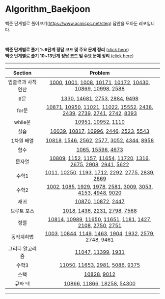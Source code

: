 # Algorithm_Baekjoon

백준 단계별로 풀어보기(https://www.acmicpc.net/step) 답안을 모아둔 레포입니다.



<br>

**백준 단계별로 풀기 1~9단계 정답 코드 및 주요 문제 정리** ([click here](https://blog.naver.com/ygkoh33/222064372117))  
**백준 단계별로 풀기 10~13단계 정답 코드 및 주요 문제 정리** ([click here](https://blog.naver.com/ygkoh33/222074280298))  

---

|       Section       | Problem |
|:----------------:|:----------------------------------------:|
| 입출력과 사칙연산 | [1000](https://github.com/602-go/Algorithm_Baekjoon/blob/master/%EB%B0%B1%EC%A4%80%20%EB%8B%A8%EA%B3%84%EB%B3%84%EB%A1%9C%20%ED%92%80%EC%96%B4%EB%B3%B4%EA%B8%B0/01.%20%EC%9E%85%EC%B6%9C%EB%A0%A5%EA%B3%BC%20%EC%82%AC%EC%B9%99%EC%97%B0%EC%82%B0/BOJ_1000.py), [1001](https://github.com/602-go/Algorithm_Baekjoon/blob/master/%EB%B0%B1%EC%A4%80%20%EB%8B%A8%EA%B3%84%EB%B3%84%EB%A1%9C%20%ED%92%80%EC%96%B4%EB%B3%B4%EA%B8%B0/01.%20%EC%9E%85%EC%B6%9C%EB%A0%A5%EA%B3%BC%20%EC%82%AC%EC%B9%99%EC%97%B0%EC%82%B0/BOJ_1001.py), [1008](https://github.com/602-go/Algorithm_Baekjoon/blob/master/%EB%B0%B1%EC%A4%80%20%EB%8B%A8%EA%B3%84%EB%B3%84%EB%A1%9C%20%ED%92%80%EC%96%B4%EB%B3%B4%EA%B8%B0/01.%20%EC%9E%85%EC%B6%9C%EB%A0%A5%EA%B3%BC%20%EC%82%AC%EC%B9%99%EC%97%B0%EC%82%B0/BOJ_1008.py), [10171](https://github.com/602-go/Algorithm_Baekjoon/blob/master/%EB%B0%B1%EC%A4%80%20%EB%8B%A8%EA%B3%84%EB%B3%84%EB%A1%9C%20%ED%92%80%EC%96%B4%EB%B3%B4%EA%B8%B0/01.%20%EC%9E%85%EC%B6%9C%EB%A0%A5%EA%B3%BC%20%EC%82%AC%EC%B9%99%EC%97%B0%EC%82%B0/BOJ_10171.py), [10172](https://github.com/602-go/Algorithm_Baekjoon/blob/master/%EB%B0%B1%EC%A4%80%20%EB%8B%A8%EA%B3%84%EB%B3%84%EB%A1%9C%20%ED%92%80%EC%96%B4%EB%B3%B4%EA%B8%B0/01.%20%EC%9E%85%EC%B6%9C%EB%A0%A5%EA%B3%BC%20%EC%82%AC%EC%B9%99%EC%97%B0%EC%82%B0/BOJ_10172.py), [10430](https://github.com/602-go/Algorithm_Baekjoon/blob/master/%EB%B0%B1%EC%A4%80%20%EB%8B%A8%EA%B3%84%EB%B3%84%EB%A1%9C%20%ED%92%80%EC%96%B4%EB%B3%B4%EA%B8%B0/01.%20%EC%9E%85%EC%B6%9C%EB%A0%A5%EA%B3%BC%20%EC%82%AC%EC%B9%99%EC%97%B0%EC%82%B0/BOJ_10430.py), [10869](https://github.com/602-go/Algorithm_Baekjoon/blob/master/%EB%B0%B1%EC%A4%80%20%EB%8B%A8%EA%B3%84%EB%B3%84%EB%A1%9C%20%ED%92%80%EC%96%B4%EB%B3%B4%EA%B8%B0/01.%20%EC%9E%85%EC%B6%9C%EB%A0%A5%EA%B3%BC%20%EC%82%AC%EC%B9%99%EC%97%B0%EC%82%B0/BOJ_10869.py), [10998](https://github.com/602-go/Algorithm_Baekjoon/blob/master/%EB%B0%B1%EC%A4%80%20%EB%8B%A8%EA%B3%84%EB%B3%84%EB%A1%9C%20%ED%92%80%EC%96%B4%EB%B3%B4%EA%B8%B0/01.%20%EC%9E%85%EC%B6%9C%EB%A0%A5%EA%B3%BC%20%EC%82%AC%EC%B9%99%EC%97%B0%EC%82%B0/BOJ_10998.py), [2588](https://github.com/602-go/Algorithm_Baekjoon/blob/master/%EB%B0%B1%EC%A4%80%20%EB%8B%A8%EA%B3%84%EB%B3%84%EB%A1%9C%20%ED%92%80%EC%96%B4%EB%B3%B4%EA%B8%B0/01.%20%EC%9E%85%EC%B6%9C%EB%A0%A5%EA%B3%BC%20%EC%82%AC%EC%B9%99%EC%97%B0%EC%82%B0/BOJ_2588.py) |
| If문 | [1330](https://github.com/602-go/Algorithm_Baekjoon/blob/master/%EB%B0%B1%EC%A4%80%20%EB%8B%A8%EA%B3%84%EB%B3%84%EB%A1%9C%20%ED%92%80%EC%96%B4%EB%B3%B4%EA%B8%B0/02.%20If%EB%AC%B8/BOJ_1330.py), [14681](https://github.com/602-go/Algorithm_Baekjoon/blob/master/%EB%B0%B1%EC%A4%80%20%EB%8B%A8%EA%B3%84%EB%B3%84%EB%A1%9C%20%ED%92%80%EC%96%B4%EB%B3%B4%EA%B8%B0/02.%20If%EB%AC%B8/BOJ_14681.py), [2753](https://github.com/602-go/Algorithm_Baekjoon/blob/master/%EB%B0%B1%EC%A4%80%20%EB%8B%A8%EA%B3%84%EB%B3%84%EB%A1%9C%20%ED%92%80%EC%96%B4%EB%B3%B4%EA%B8%B0/02.%20If%EB%AC%B8/BOJ_2753.py), [2884](https://github.com/602-go/Algorithm_Baekjoon/blob/master/%EB%B0%B1%EC%A4%80%20%EB%8B%A8%EA%B3%84%EB%B3%84%EB%A1%9C%20%ED%92%80%EC%96%B4%EB%B3%B4%EA%B8%B0/02.%20If%EB%AC%B8/BOJ_2884.py), [9498](https://github.com/602-go/Algorithm_Baekjoon/blob/master/%EB%B0%B1%EC%A4%80%20%EB%8B%A8%EA%B3%84%EB%B3%84%EB%A1%9C%20%ED%92%80%EC%96%B4%EB%B3%B4%EA%B8%B0/02.%20If%EB%AC%B8/BOJ_9498.py) |
| for문 | [10871](https://github.com/602-go/Algorithm_Baekjoon/blob/master/%EB%B0%B1%EC%A4%80%20%EB%8B%A8%EA%B3%84%EB%B3%84%EB%A1%9C%20%ED%92%80%EC%96%B4%EB%B3%B4%EA%B8%B0/03.%20for%EB%AC%B8/BOJ_10871.py), [10950](https://github.com/602-go/Algorithm_Baekjoon/blob/master/%EB%B0%B1%EC%A4%80%20%EB%8B%A8%EA%B3%84%EB%B3%84%EB%A1%9C%20%ED%92%80%EC%96%B4%EB%B3%B4%EA%B8%B0/03.%20for%EB%AC%B8/BOJ_10950.py), [11021](https://github.com/602-go/Algorithm_Baekjoon/blob/master/%EB%B0%B1%EC%A4%80%20%EB%8B%A8%EA%B3%84%EB%B3%84%EB%A1%9C%20%ED%92%80%EC%96%B4%EB%B3%B4%EA%B8%B0/03.%20for%EB%AC%B8/BOJ_11021.py), [11022](https://github.com/602-go/Algorithm_Baekjoon/blob/master/%EB%B0%B1%EC%A4%80%20%EB%8B%A8%EA%B3%84%EB%B3%84%EB%A1%9C%20%ED%92%80%EC%96%B4%EB%B3%B4%EA%B8%B0/03.%20for%EB%AC%B8/BOJ_11022.py), [15552](https://github.com/602-go/Algorithm_Baekjoon/blob/master/%EB%B0%B1%EC%A4%80%20%EB%8B%A8%EA%B3%84%EB%B3%84%EB%A1%9C%20%ED%92%80%EC%96%B4%EB%B3%B4%EA%B8%B0/03.%20for%EB%AC%B8/BOJ_15552.py), [2438](https://github.com/602-go/Algorithm_Baekjoon/blob/master/%EB%B0%B1%EC%A4%80%20%EB%8B%A8%EA%B3%84%EB%B3%84%EB%A1%9C%20%ED%92%80%EC%96%B4%EB%B3%B4%EA%B8%B0/03.%20for%EB%AC%B8/BOJ_2438.py), [2439](https://github.com/602-go/Algorithm_Baekjoon/blob/master/%EB%B0%B1%EC%A4%80%20%EB%8B%A8%EA%B3%84%EB%B3%84%EB%A1%9C%20%ED%92%80%EC%96%B4%EB%B3%B4%EA%B8%B0/03.%20for%EB%AC%B8/BOJ_2439.py), [2739](https://github.com/602-go/Algorithm_Baekjoon/blob/master/%EB%B0%B1%EC%A4%80%20%EB%8B%A8%EA%B3%84%EB%B3%84%EB%A1%9C%20%ED%92%80%EC%96%B4%EB%B3%B4%EA%B8%B0/03.%20for%EB%AC%B8/BOJ_2739.py), [2741](https://github.com/602-go/Algorithm_Baekjoon/blob/master/%EB%B0%B1%EC%A4%80%20%EB%8B%A8%EA%B3%84%EB%B3%84%EB%A1%9C%20%ED%92%80%EC%96%B4%EB%B3%B4%EA%B8%B0/03.%20for%EB%AC%B8/BOJ_2741.py), [2742](https://github.com/602-go/Algorithm_Baekjoon/blob/master/%EB%B0%B1%EC%A4%80%20%EB%8B%A8%EA%B3%84%EB%B3%84%EB%A1%9C%20%ED%92%80%EC%96%B4%EB%B3%B4%EA%B8%B0/03.%20for%EB%AC%B8/BOJ_2742.py), [8393](https://github.com/602-go/Algorithm_Baekjoon/blob/master/%EB%B0%B1%EC%A4%80%20%EB%8B%A8%EA%B3%84%EB%B3%84%EB%A1%9C%20%ED%92%80%EC%96%B4%EB%B3%B4%EA%B8%B0/03.%20for%EB%AC%B8/BOJ_8393.py) |
| while문 | [10951](https://github.com/602-go/Algorithm_Baekjoon/blob/master/%EB%B0%B1%EC%A4%80%20%EB%8B%A8%EA%B3%84%EB%B3%84%EB%A1%9C%20%ED%92%80%EC%96%B4%EB%B3%B4%EA%B8%B0/04.%20while%EB%AC%B8/BOJ_10951.py), [10952](https://github.com/602-go/Algorithm_Baekjoon/blob/master/%EB%B0%B1%EC%A4%80%20%EB%8B%A8%EA%B3%84%EB%B3%84%EB%A1%9C%20%ED%92%80%EC%96%B4%EB%B3%B4%EA%B8%B0/04.%20while%EB%AC%B8/BOJ_10952.py), [1110](https://github.com/602-go/Algorithm_Baekjoon/blob/master/%EB%B0%B1%EC%A4%80%20%EB%8B%A8%EA%B3%84%EB%B3%84%EB%A1%9C%20%ED%92%80%EC%96%B4%EB%B3%B4%EA%B8%B0/04.%20while%EB%AC%B8/BOJ_1110.py) |
| 실습 | [10039](https://github.com/602-go/Algorithm_Baekjoon/blob/master/%EB%B0%B1%EC%A4%80%20%EB%8B%A8%EA%B3%84%EB%B3%84%EB%A1%9C%20%ED%92%80%EC%96%B4%EB%B3%B4%EA%B8%B0/05.%20%EC%8B%A4%EC%8A%B5/BOJ_10039.py), [10817](https://github.com/602-go/Algorithm_Baekjoon/blob/master/%EB%B0%B1%EC%A4%80%20%EB%8B%A8%EA%B3%84%EB%B3%84%EB%A1%9C%20%ED%92%80%EC%96%B4%EB%B3%B4%EA%B8%B0/05.%20%EC%8B%A4%EC%8A%B5/BOJ_10817.py), [10996](https://github.com/602-go/Algorithm_Baekjoon/blob/master/%EB%B0%B1%EC%A4%80%20%EB%8B%A8%EA%B3%84%EB%B3%84%EB%A1%9C%20%ED%92%80%EC%96%B4%EB%B3%B4%EA%B8%B0/05.%20%EC%8B%A4%EC%8A%B5/BOJ_10996.py), [2446](https://github.com/602-go/Algorithm_Baekjoon/blob/master/%EB%B0%B1%EC%A4%80%20%EB%8B%A8%EA%B3%84%EB%B3%84%EB%A1%9C%20%ED%92%80%EC%96%B4%EB%B3%B4%EA%B8%B0/05.%20%EC%8B%A4%EC%8A%B5/BOJ_2446.py), [2523](https://github.com/602-go/Algorithm_Baekjoon/blob/master/%EB%B0%B1%EC%A4%80%20%EB%8B%A8%EA%B3%84%EB%B3%84%EB%A1%9C%20%ED%92%80%EC%96%B4%EB%B3%B4%EA%B8%B0/05.%20%EC%8B%A4%EC%8A%B5/BOJ_2523.py), [5543](https://github.com/602-go/Algorithm_Baekjoon/blob/master/%EB%B0%B1%EC%A4%80%20%EB%8B%A8%EA%B3%84%EB%B3%84%EB%A1%9C%20%ED%92%80%EC%96%B4%EB%B3%B4%EA%B8%B0/05.%20%EC%8B%A4%EC%8A%B5/BOJ_5543.py) |
| 1차원 배열 | [10818](https://github.com/602-go/Algorithm_Baekjoon/blob/master/%EB%B0%B1%EC%A4%80%20%EB%8B%A8%EA%B3%84%EB%B3%84%EB%A1%9C%20%ED%92%80%EC%96%B4%EB%B3%B4%EA%B8%B0/06.%201%EC%B0%A8%EC%9B%90%20%EB%B0%B0%EC%97%B4/BOJ_10818.py), [1546](https://github.com/602-go/Algorithm_Baekjoon/blob/master/%EB%B0%B1%EC%A4%80%20%EB%8B%A8%EA%B3%84%EB%B3%84%EB%A1%9C%20%ED%92%80%EC%96%B4%EB%B3%B4%EA%B8%B0/06.%201%EC%B0%A8%EC%9B%90%20%EB%B0%B0%EC%97%B4/BOJ_1546.py), [2562](https://github.com/602-go/Algorithm_Baekjoon/blob/master/%EB%B0%B1%EC%A4%80%20%EB%8B%A8%EA%B3%84%EB%B3%84%EB%A1%9C%20%ED%92%80%EC%96%B4%EB%B3%B4%EA%B8%B0/06.%201%EC%B0%A8%EC%9B%90%20%EB%B0%B0%EC%97%B4/BOJ_2562.py), [2577](https://github.com/602-go/Algorithm_Baekjoon/blob/master/%EB%B0%B1%EC%A4%80%20%EB%8B%A8%EA%B3%84%EB%B3%84%EB%A1%9C%20%ED%92%80%EC%96%B4%EB%B3%B4%EA%B8%B0/06.%201%EC%B0%A8%EC%9B%90%20%EB%B0%B0%EC%97%B4/BOJ_2577.py), [3052](https://github.com/602-go/Algorithm_Baekjoon/blob/master/%EB%B0%B1%EC%A4%80%20%EB%8B%A8%EA%B3%84%EB%B3%84%EB%A1%9C%20%ED%92%80%EC%96%B4%EB%B3%B4%EA%B8%B0/06.%201%EC%B0%A8%EC%9B%90%20%EB%B0%B0%EC%97%B4/BOJ_3052.py), [4344](https://github.com/602-go/Algorithm_Baekjoon/blob/master/%EB%B0%B1%EC%A4%80%20%EB%8B%A8%EA%B3%84%EB%B3%84%EB%A1%9C%20%ED%92%80%EC%96%B4%EB%B3%B4%EA%B8%B0/06.%201%EC%B0%A8%EC%9B%90%20%EB%B0%B0%EC%97%B4/BOJ_4344.py), [8958](https://github.com/602-go/Algorithm_Baekjoon/blob/master/%EB%B0%B1%EC%A4%80%20%EB%8B%A8%EA%B3%84%EB%B3%84%EB%A1%9C%20%ED%92%80%EC%96%B4%EB%B3%B4%EA%B8%B0/06.%201%EC%B0%A8%EC%9B%90%20%EB%B0%B0%EC%97%B4/BOJ_8958.py) |
| 함수 | [1065](https://github.com/602-go/Algorithm_Baekjoon/blob/master/%EB%B0%B1%EC%A4%80%20%EB%8B%A8%EA%B3%84%EB%B3%84%EB%A1%9C%20%ED%92%80%EC%96%B4%EB%B3%B4%EA%B8%B0/07.%20%ED%95%A8%EC%88%98/BOJ_1065.py), [15596](https://github.com/602-go/Algorithm_Baekjoon/blob/master/%EB%B0%B1%EC%A4%80%20%EB%8B%A8%EA%B3%84%EB%B3%84%EB%A1%9C%20%ED%92%80%EC%96%B4%EB%B3%B4%EA%B8%B0/07.%20%ED%95%A8%EC%88%98/BOJ_15596.py), [4673](https://github.com/602-go/Algorithm_Baekjoon/blob/master/%EB%B0%B1%EC%A4%80%20%EB%8B%A8%EA%B3%84%EB%B3%84%EB%A1%9C%20%ED%92%80%EC%96%B4%EB%B3%B4%EA%B8%B0/07.%20%ED%95%A8%EC%88%98/BOJ_4673.py) |
| 문자열 | [10809](https://github.com/602-go/Algorithm_Baekjoon/blob/master/%EB%B0%B1%EC%A4%80%20%EB%8B%A8%EA%B3%84%EB%B3%84%EB%A1%9C%20%ED%92%80%EC%96%B4%EB%B3%B4%EA%B8%B0/08.%20%EB%AC%B8%EC%9E%90%EC%97%B4/BOJ_10809.py), [1152](https://github.com/602-go/Algorithm_Baekjoon/blob/master/%EB%B0%B1%EC%A4%80%20%EB%8B%A8%EA%B3%84%EB%B3%84%EB%A1%9C%20%ED%92%80%EC%96%B4%EB%B3%B4%EA%B8%B0/08.%20%EB%AC%B8%EC%9E%90%EC%97%B4/BOJ_1152.py), [1157](https://github.com/602-go/Algorithm_Baekjoon/blob/master/%EB%B0%B1%EC%A4%80%20%EB%8B%A8%EA%B3%84%EB%B3%84%EB%A1%9C%20%ED%92%80%EC%96%B4%EB%B3%B4%EA%B8%B0/08.%20%EB%AC%B8%EC%9E%90%EC%97%B4/BOJ_1157.py), [11654](https://github.com/602-go/Algorithm_Baekjoon/blob/master/%EB%B0%B1%EC%A4%80%20%EB%8B%A8%EA%B3%84%EB%B3%84%EB%A1%9C%20%ED%92%80%EC%96%B4%EB%B3%B4%EA%B8%B0/08.%20%EB%AC%B8%EC%9E%90%EC%97%B4/BOJ_11654.py), [11720](https://github.com/602-go/Algorithm_Baekjoon/blob/master/%EB%B0%B1%EC%A4%80%20%EB%8B%A8%EA%B3%84%EB%B3%84%EB%A1%9C%20%ED%92%80%EC%96%B4%EB%B3%B4%EA%B8%B0/08.%20%EB%AC%B8%EC%9E%90%EC%97%B4/BOJ_11720.py), [1316](https://github.com/602-go/Algorithm_Baekjoon/blob/master/%EB%B0%B1%EC%A4%80%20%EB%8B%A8%EA%B3%84%EB%B3%84%EB%A1%9C%20%ED%92%80%EC%96%B4%EB%B3%B4%EA%B8%B0/08.%20%EB%AC%B8%EC%9E%90%EC%97%B4/BOJ_1316.py), [2675](https://github.com/602-go/Algorithm_Baekjoon/blob/master/%EB%B0%B1%EC%A4%80%20%EB%8B%A8%EA%B3%84%EB%B3%84%EB%A1%9C%20%ED%92%80%EC%96%B4%EB%B3%B4%EA%B8%B0/08.%20%EB%AC%B8%EC%9E%90%EC%97%B4/BOJ_2675.py), [2908](https://github.com/602-go/Algorithm_Baekjoon/blob/master/%EB%B0%B1%EC%A4%80%20%EB%8B%A8%EA%B3%84%EB%B3%84%EB%A1%9C%20%ED%92%80%EC%96%B4%EB%B3%B4%EA%B8%B0/08.%20%EB%AC%B8%EC%9E%90%EC%97%B4/BOJ_2908.py), [2941](https://github.com/602-go/Algorithm_Baekjoon/blob/master/%EB%B0%B1%EC%A4%80%20%EB%8B%A8%EA%B3%84%EB%B3%84%EB%A1%9C%20%ED%92%80%EC%96%B4%EB%B3%B4%EA%B8%B0/08.%20%EB%AC%B8%EC%9E%90%EC%97%B4/BOJ_2941.py), [5622](https://github.com/602-go/Algorithm_Baekjoon/blob/master/%EB%B0%B1%EC%A4%80%20%EB%8B%A8%EA%B3%84%EB%B3%84%EB%A1%9C%20%ED%92%80%EC%96%B4%EB%B3%B4%EA%B8%B0/08.%20%EB%AC%B8%EC%9E%90%EC%97%B4/BOJ_5622.py) |
| 수학1 | [1011](https://github.com/602-go/Algorithm_Baekjoon/blob/master/%EB%B0%B1%EC%A4%80%20%EB%8B%A8%EA%B3%84%EB%B3%84%EB%A1%9C%20%ED%92%80%EC%96%B4%EB%B3%B4%EA%B8%B0/09.%20%EC%88%98%ED%95%991/BOJ_1011.py), [10250](https://github.com/602-go/Algorithm_Baekjoon/blob/master/%EB%B0%B1%EC%A4%80%20%EB%8B%A8%EA%B3%84%EB%B3%84%EB%A1%9C%20%ED%92%80%EC%96%B4%EB%B3%B4%EA%B8%B0/09.%20%EC%88%98%ED%95%991/BOJ_10250.py), [1193](https://github.com/602-go/Algorithm_Baekjoon/blob/master/%EB%B0%B1%EC%A4%80%20%EB%8B%A8%EA%B3%84%EB%B3%84%EB%A1%9C%20%ED%92%80%EC%96%B4%EB%B3%B4%EA%B8%B0/09.%20%EC%88%98%ED%95%991/BOJ_1193.py), [1712](https://github.com/602-go/Algorithm_Baekjoon/blob/master/%EB%B0%B1%EC%A4%80%20%EB%8B%A8%EA%B3%84%EB%B3%84%EB%A1%9C%20%ED%92%80%EC%96%B4%EB%B3%B4%EA%B8%B0/09.%20%EC%88%98%ED%95%991/BOJ_1712.py), [2292](https://github.com/602-go/Algorithm_Baekjoon/blob/master/%EB%B0%B1%EC%A4%80%20%EB%8B%A8%EA%B3%84%EB%B3%84%EB%A1%9C%20%ED%92%80%EC%96%B4%EB%B3%B4%EA%B8%B0/09.%20%EC%88%98%ED%95%991/BOJ_2292.py), [2775](https://github.com/602-go/Algorithm_Baekjoon/blob/master/%EB%B0%B1%EC%A4%80%20%EB%8B%A8%EA%B3%84%EB%B3%84%EB%A1%9C%20%ED%92%80%EC%96%B4%EB%B3%B4%EA%B8%B0/09.%20%EC%88%98%ED%95%991/BOJ_2775.py), [2839](https://github.com/602-go/Algorithm_Baekjoon/blob/master/%EB%B0%B1%EC%A4%80%20%EB%8B%A8%EA%B3%84%EB%B3%84%EB%A1%9C%20%ED%92%80%EC%96%B4%EB%B3%B4%EA%B8%B0/09.%20%EC%88%98%ED%95%991/BOJ_2839.py), [2869](https://github.com/602-go/Algorithm_Baekjoon/blob/master/%EB%B0%B1%EC%A4%80%20%EB%8B%A8%EA%B3%84%EB%B3%84%EB%A1%9C%20%ED%92%80%EC%96%B4%EB%B3%B4%EA%B8%B0/09.%20%EC%88%98%ED%95%991/BOJ_2869.py) |
| 수학2 | [1002](https://github.com/602-go/Algorithm_Baekjoon/blob/master/%EB%B0%B1%EC%A4%80%20%EB%8B%A8%EA%B3%84%EB%B3%84%EB%A1%9C%20%ED%92%80%EC%96%B4%EB%B3%B4%EA%B8%B0/10.%20%EC%88%98%ED%95%992/BOJ_1002.py), [1085](https://github.com/602-go/Algorithm_Baekjoon/blob/master/%EB%B0%B1%EC%A4%80%20%EB%8B%A8%EA%B3%84%EB%B3%84%EB%A1%9C%20%ED%92%80%EC%96%B4%EB%B3%B4%EA%B8%B0/10.%20%EC%88%98%ED%95%992/BOJ_1085.py), [1929](https://github.com/602-go/Algorithm_Baekjoon/blob/master/%EB%B0%B1%EC%A4%80%20%EB%8B%A8%EA%B3%84%EB%B3%84%EB%A1%9C%20%ED%92%80%EC%96%B4%EB%B3%B4%EA%B8%B0/10.%20%EC%88%98%ED%95%992/BOJ_1929.py), [1978](https://github.com/602-go/Algorithm_Baekjoon/blob/master/%EB%B0%B1%EC%A4%80%20%EB%8B%A8%EA%B3%84%EB%B3%84%EB%A1%9C%20%ED%92%80%EC%96%B4%EB%B3%B4%EA%B8%B0/10.%20%EC%88%98%ED%95%992/BOJ_1978.py), [2581](https://github.com/602-go/Algorithm_Baekjoon/blob/master/%EB%B0%B1%EC%A4%80%20%EB%8B%A8%EA%B3%84%EB%B3%84%EB%A1%9C%20%ED%92%80%EC%96%B4%EB%B3%B4%EA%B8%B0/10.%20%EC%88%98%ED%95%992/BOJ_2581.py), [3009](https://github.com/602-go/Algorithm_Baekjoon/blob/master/%EB%B0%B1%EC%A4%80%20%EB%8B%A8%EA%B3%84%EB%B3%84%EB%A1%9C%20%ED%92%80%EC%96%B4%EB%B3%B4%EA%B8%B0/10.%20%EC%88%98%ED%95%992/BOJ_3009.py), [3053](https://github.com/602-go/Algorithm_Baekjoon/blob/master/%EB%B0%B1%EC%A4%80%20%EB%8B%A8%EA%B3%84%EB%B3%84%EB%A1%9C%20%ED%92%80%EC%96%B4%EB%B3%B4%EA%B8%B0/10.%20%EC%88%98%ED%95%992/BOJ_3053.py), [4153](https://github.com/602-go/Algorithm_Baekjoon/blob/master/%EB%B0%B1%EC%A4%80%20%EB%8B%A8%EA%B3%84%EB%B3%84%EB%A1%9C%20%ED%92%80%EC%96%B4%EB%B3%B4%EA%B8%B0/10.%20%EC%88%98%ED%95%992/BOJ_4153.py), [4948](https://github.com/602-go/Algorithm_Baekjoon/blob/master/%EB%B0%B1%EC%A4%80%20%EB%8B%A8%EA%B3%84%EB%B3%84%EB%A1%9C%20%ED%92%80%EC%96%B4%EB%B3%B4%EA%B8%B0/10.%20%EC%88%98%ED%95%992/BOJ_4948.py), [9020](https://github.com/602-go/Algorithm_Baekjoon/blob/master/%EB%B0%B1%EC%A4%80%20%EB%8B%A8%EA%B3%84%EB%B3%84%EB%A1%9C%20%ED%92%80%EC%96%B4%EB%B3%B4%EA%B8%B0/10.%20%EC%88%98%ED%95%992/BOJ_9020.py) |
| 재귀 | [10870](https://github.com/602-go/Algorithm_Baekjoon/blob/master/%EB%B0%B1%EC%A4%80%20%EB%8B%A8%EA%B3%84%EB%B3%84%EB%A1%9C%20%ED%92%80%EC%96%B4%EB%B3%B4%EA%B8%B0/11.%20%EC%9E%AC%EA%B7%80/BOJ_10870.py), [10872](https://github.com/602-go/Algorithm_Baekjoon/blob/master/%EB%B0%B1%EC%A4%80%20%EB%8B%A8%EA%B3%84%EB%B3%84%EB%A1%9C%20%ED%92%80%EC%96%B4%EB%B3%B4%EA%B8%B0/11.%20%EC%9E%AC%EA%B7%80/BOJ_10872.py), [2447](https://github.com/602-go/Algorithm_Baekjoon/blob/master/%EB%B0%B1%EC%A4%80%20%EB%8B%A8%EA%B3%84%EB%B3%84%EB%A1%9C%20%ED%92%80%EC%96%B4%EB%B3%B4%EA%B8%B0/11.%20%EC%9E%AC%EA%B7%80/BOJ_2447.py) |
| 브루트 포스 | [1018](https://github.com/602-go/Algorithm_Baekjoon/blob/master/%EB%B0%B1%EC%A4%80%20%EB%8B%A8%EA%B3%84%EB%B3%84%EB%A1%9C%20%ED%92%80%EC%96%B4%EB%B3%B4%EA%B8%B0/13.%20%EB%B8%8C%EB%A3%A8%ED%8A%B8%20%ED%8F%AC%EC%8A%A4/BOJ_1018.py), [1436](https://github.com/602-go/Algorithm_Baekjoon/blob/master/%EB%B0%B1%EC%A4%80%20%EB%8B%A8%EA%B3%84%EB%B3%84%EB%A1%9C%20%ED%92%80%EC%96%B4%EB%B3%B4%EA%B8%B0/13.%20%EB%B8%8C%EB%A3%A8%ED%8A%B8%20%ED%8F%AC%EC%8A%A4/BOJ_1436.py), [2231](https://github.com/602-go/Algorithm_Baekjoon/blob/master/%EB%B0%B1%EC%A4%80%20%EB%8B%A8%EA%B3%84%EB%B3%84%EB%A1%9C%20%ED%92%80%EC%96%B4%EB%B3%B4%EA%B8%B0/13.%20%EB%B8%8C%EB%A3%A8%ED%8A%B8%20%ED%8F%AC%EC%8A%A4/BOJ_2231.py), [2798](https://github.com/602-go/Algorithm_Baekjoon/blob/master/%EB%B0%B1%EC%A4%80%20%EB%8B%A8%EA%B3%84%EB%B3%84%EB%A1%9C%20%ED%92%80%EC%96%B4%EB%B3%B4%EA%B8%B0/13.%20%EB%B8%8C%EB%A3%A8%ED%8A%B8%20%ED%8F%AC%EC%8A%A4/BOJ_2798.py), [7568](https://github.com/602-go/Algorithm_Baekjoon/blob/master/%EB%B0%B1%EC%A4%80%20%EB%8B%A8%EA%B3%84%EB%B3%84%EB%A1%9C%20%ED%92%80%EC%96%B4%EB%B3%B4%EA%B8%B0/13.%20%EB%B8%8C%EB%A3%A8%ED%8A%B8%20%ED%8F%AC%EC%8A%A4/BOJ_7568.py) |
| 정렬 | [10814](https://github.com/602-go/Algorithm_Baekjoon/blob/master/%EB%B0%B1%EC%A4%80%20%EB%8B%A8%EA%B3%84%EB%B3%84%EB%A1%9C%20%ED%92%80%EC%96%B4%EB%B3%B4%EA%B8%B0/14.%20%EC%A0%95%EB%A0%AC/BOJ_10814.py), [10989](https://github.com/602-go/Algorithm_Baekjoon/blob/master/%EB%B0%B1%EC%A4%80%20%EB%8B%A8%EA%B3%84%EB%B3%84%EB%A1%9C%20%ED%92%80%EC%96%B4%EB%B3%B4%EA%B8%B0/14.%20%EC%A0%95%EB%A0%AC/BOJ_10989.py), [11650](https://github.com/602-go/Algorithm_Baekjoon/blob/master/%EB%B0%B1%EC%A4%80%20%EB%8B%A8%EA%B3%84%EB%B3%84%EB%A1%9C%20%ED%92%80%EC%96%B4%EB%B3%B4%EA%B8%B0/14.%20%EC%A0%95%EB%A0%AC/BOJ_11650.py), [11651](https://github.com/602-go/Algorithm_Baekjoon/blob/master/%EB%B0%B1%EC%A4%80%20%EB%8B%A8%EA%B3%84%EB%B3%84%EB%A1%9C%20%ED%92%80%EC%96%B4%EB%B3%B4%EA%B8%B0/14.%20%EC%A0%95%EB%A0%AC/BOJ_11651.py), [1181](https://github.com/602-go/Algorithm_Baekjoon/blob/master/%EB%B0%B1%EC%A4%80%20%EB%8B%A8%EA%B3%84%EB%B3%84%EB%A1%9C%20%ED%92%80%EC%96%B4%EB%B3%B4%EA%B8%B0/14.%20%EC%A0%95%EB%A0%AC/BOJ_1181.py), [1427](https://github.com/602-go/Algorithm_Baekjoon/blob/master/%EB%B0%B1%EC%A4%80%20%EB%8B%A8%EA%B3%84%EB%B3%84%EB%A1%9C%20%ED%92%80%EC%96%B4%EB%B3%B4%EA%B8%B0/14.%20%EC%A0%95%EB%A0%AC/BOJ_1427.py), [2108](https://github.com/602-go/Algorithm_Baekjoon/blob/master/%EB%B0%B1%EC%A4%80%20%EB%8B%A8%EA%B3%84%EB%B3%84%EB%A1%9C%20%ED%92%80%EC%96%B4%EB%B3%B4%EA%B8%B0/14.%20%EC%A0%95%EB%A0%AC/BOJ_2108.py), [2750](https://github.com/602-go/Algorithm_Baekjoon/blob/master/%EB%B0%B1%EC%A4%80%20%EB%8B%A8%EA%B3%84%EB%B3%84%EB%A1%9C%20%ED%92%80%EC%96%B4%EB%B3%B4%EA%B8%B0/14.%20%EC%A0%95%EB%A0%AC/BOJ_2750.py), [2751](https://github.com/602-go/Algorithm_Baekjoon/blob/master/%EB%B0%B1%EC%A4%80%20%EB%8B%A8%EA%B3%84%EB%B3%84%EB%A1%9C%20%ED%92%80%EC%96%B4%EB%B3%B4%EA%B8%B0/14.%20%EC%A0%95%EB%A0%AC/BOJ_2751.py) |
| 동적계획법 | [1003](https://github.com/602-go/Algorithm_Baekjoon/blob/master/%EB%B0%B1%EC%A4%80%20%EB%8B%A8%EA%B3%84%EB%B3%84%EB%A1%9C%20%ED%92%80%EC%96%B4%EB%B3%B4%EA%B8%B0/16.%20%EB%8F%99%EC%A0%81%EA%B3%84%ED%9A%8D%EB%B2%951/BOJ_1003.py), [10844](https://github.com/602-go/Algorithm_Baekjoon/blob/master/%EB%B0%B1%EC%A4%80%20%EB%8B%A8%EA%B3%84%EB%B3%84%EB%A1%9C%20%ED%92%80%EC%96%B4%EB%B3%B4%EA%B8%B0/16.%20%EB%8F%99%EC%A0%81%EA%B3%84%ED%9A%8D%EB%B2%951/BOJ_10844.py), [1149](https://github.com/602-go/Algorithm_Baekjoon/blob/master/%EB%B0%B1%EC%A4%80%20%EB%8B%A8%EA%B3%84%EB%B3%84%EB%A1%9C%20%ED%92%80%EC%96%B4%EB%B3%B4%EA%B8%B0/16.%20%EB%8F%99%EC%A0%81%EA%B3%84%ED%9A%8D%EB%B2%951/BOJ_1149.py), [1463](https://github.com/602-go/Algorithm_Baekjoon/blob/master/%EB%B0%B1%EC%A4%80%20%EB%8B%A8%EA%B3%84%EB%B3%84%EB%A1%9C%20%ED%92%80%EC%96%B4%EB%B3%B4%EA%B8%B0/16.%20%EB%8F%99%EC%A0%81%EA%B3%84%ED%9A%8D%EB%B2%951/BOJ_1463.py), [1904](https://github.com/602-go/Algorithm_Baekjoon/blob/master/%EB%B0%B1%EC%A4%80%20%EB%8B%A8%EA%B3%84%EB%B3%84%EB%A1%9C%20%ED%92%80%EC%96%B4%EB%B3%B4%EA%B8%B0/16.%20%EB%8F%99%EC%A0%81%EA%B3%84%ED%9A%8D%EB%B2%951/BOJ_1904.py), [1932](https://github.com/602-go/Algorithm_Baekjoon/blob/master/%EB%B0%B1%EC%A4%80%20%EB%8B%A8%EA%B3%84%EB%B3%84%EB%A1%9C%20%ED%92%80%EC%96%B4%EB%B3%B4%EA%B8%B0/16.%20%EB%8F%99%EC%A0%81%EA%B3%84%ED%9A%8D%EB%B2%951/BOJ_1932.py), [2579](https://github.com/602-go/Algorithm_Baekjoon/blob/master/%EB%B0%B1%EC%A4%80%20%EB%8B%A8%EA%B3%84%EB%B3%84%EB%A1%9C%20%ED%92%80%EC%96%B4%EB%B3%B4%EA%B8%B0/16.%20%EB%8F%99%EC%A0%81%EA%B3%84%ED%9A%8D%EB%B2%951/BOJ_2579.py), [2748](https://github.com/602-go/Algorithm_Baekjoon/blob/master/%EB%B0%B1%EC%A4%80%20%EB%8B%A8%EA%B3%84%EB%B3%84%EB%A1%9C%20%ED%92%80%EC%96%B4%EB%B3%B4%EA%B8%B0/16.%20%EB%8F%99%EC%A0%81%EA%B3%84%ED%9A%8D%EB%B2%951/BOJ_2748.py), [9461](https://github.com/602-go/Algorithm_Baekjoon/blob/master/%EB%B0%B1%EC%A4%80%20%EB%8B%A8%EA%B3%84%EB%B3%84%EB%A1%9C%20%ED%92%80%EC%96%B4%EB%B3%B4%EA%B8%B0/16.%20%EB%8F%99%EC%A0%81%EA%B3%84%ED%9A%8D%EB%B2%951/BOJ_9461.py) |
| 그리디 알고리즘 | [11047](https://github.com/602-go/Algorithm_Baekjoon/blob/master/%EB%B0%B1%EC%A4%80%20%EB%8B%A8%EA%B3%84%EB%B3%84%EB%A1%9C%20%ED%92%80%EC%96%B4%EB%B3%B4%EA%B8%B0/18.%20%EA%B7%B8%EB%A6%AC%EB%94%94%20%EC%95%8C%EA%B3%A0%EB%A6%AC%EC%A6%98/BOJ_11047.py), [11399](https://github.com/602-go/Algorithm_Baekjoon/blob/master/%EB%B0%B1%EC%A4%80%20%EB%8B%A8%EA%B3%84%EB%B3%84%EB%A1%9C%20%ED%92%80%EC%96%B4%EB%B3%B4%EA%B8%B0/18.%20%EA%B7%B8%EB%A6%AC%EB%94%94%20%EC%95%8C%EA%B3%A0%EB%A6%AC%EC%A6%98/BOJ_11399.py), [1931](https://github.com/602-go/Algorithm_Baekjoon/blob/master/%EB%B0%B1%EC%A4%80%20%EB%8B%A8%EA%B3%84%EB%B3%84%EB%A1%9C%20%ED%92%80%EC%96%B4%EB%B3%B4%EA%B8%B0/18.%20%EA%B7%B8%EB%A6%AC%EB%94%94%20%EC%95%8C%EA%B3%A0%EB%A6%AC%EC%A6%98/BOJ_1931.py) |
| 수학3 | [11050](https://github.com/602-go/Algorithm_Baekjoon/blob/master/%EB%B0%B1%EC%A4%80%20%EB%8B%A8%EA%B3%84%EB%B3%84%EB%A1%9C%20%ED%92%80%EC%96%B4%EB%B3%B4%EA%B8%B0/19.%20%EC%88%98%ED%95%993/BOJ_11050.py), [11653](https://github.com/602-go/Algorithm_Baekjoon/blob/master/%EB%B0%B1%EC%A4%80%20%EB%8B%A8%EA%B3%84%EB%B3%84%EB%A1%9C%20%ED%92%80%EC%96%B4%EB%B3%B4%EA%B8%B0/19.%20%EC%88%98%ED%95%993/BOJ_11653.py), [2981](https://github.com/602-go/Algorithm_Baekjoon/blob/master/%EB%B0%B1%EC%A4%80%20%EB%8B%A8%EA%B3%84%EB%B3%84%EB%A1%9C%20%ED%92%80%EC%96%B4%EB%B3%B4%EA%B8%B0/19.%20%EC%88%98%ED%95%993/BOJ_2981.py), [5086](https://github.com/602-go/Algorithm_Baekjoon/blob/master/%EB%B0%B1%EC%A4%80%20%EB%8B%A8%EA%B3%84%EB%B3%84%EB%A1%9C%20%ED%92%80%EC%96%B4%EB%B3%B4%EA%B8%B0/19.%20%EC%88%98%ED%95%993/BOJ_5086.py), [9375](https://github.com/602-go/Algorithm_Baekjoon/blob/master/%EB%B0%B1%EC%A4%80%20%EB%8B%A8%EA%B3%84%EB%B3%84%EB%A1%9C%20%ED%92%80%EC%96%B4%EB%B3%B4%EA%B8%B0/19.%20%EC%88%98%ED%95%993/BOJ_9375.py)  |
| 스택 | [10828](https://github.com/602-go/Algorithm_Baekjoon/blob/master/%EB%B0%B1%EC%A4%80%20%EB%8B%A8%EA%B3%84%EB%B3%84%EB%A1%9C%20%ED%92%80%EC%96%B4%EB%B3%B4%EA%B8%B0/20.%20%EC%8A%A4%ED%83%9D/BOJ_10828.py), [9012](https://github.com/602-go/Algorithm_Baekjoon/blob/master/%EB%B0%B1%EC%A4%80%20%EB%8B%A8%EA%B3%84%EB%B3%84%EB%A1%9C%20%ED%92%80%EC%96%B4%EB%B3%B4%EA%B8%B0/20.%20%EC%8A%A4%ED%83%9D/BOJ_9012.py) |
| 큐와 덱 | [10866](https://github.com/602-go/Algorithm_Baekjoon/blob/master/%EB%B0%B1%EC%A4%80%20%EB%8B%A8%EA%B3%84%EB%B3%84%EB%A1%9C%20%ED%92%80%EC%96%B4%EB%B3%B4%EA%B8%B0/21.%20%ED%81%90%EC%99%80%20%EB%8D%B1/BOJ_10866.py), [11866](https://github.com/602-go/Algorithm_Baekjoon/blob/master/%EB%B0%B1%EC%A4%80%20%EB%8B%A8%EA%B3%84%EB%B3%84%EB%A1%9C%20%ED%92%80%EC%96%B4%EB%B3%B4%EA%B8%B0/21.%20%ED%81%90%EC%99%80%20%EB%8D%B1/BOJ_11866.py), [18258](https://github.com/602-go/Algorithm_Baekjoon/blob/master/%EB%B0%B1%EC%A4%80%20%EB%8B%A8%EA%B3%84%EB%B3%84%EB%A1%9C%20%ED%92%80%EC%96%B4%EB%B3%B4%EA%B8%B0/21.%20%ED%81%90%EC%99%80%20%EB%8D%B1/BOJ_18258.py), [54300](https://github.com/602-go/Algorithm_Baekjoon/blob/master/%EB%B0%B1%EC%A4%80%20%EB%8B%A8%EA%B3%84%EB%B3%84%EB%A1%9C%20%ED%92%80%EC%96%B4%EB%B3%B4%EA%B8%B0/21.%20%ED%81%90%EC%99%80%20%EB%8D%B1/BOJ_54300.py) |

---


